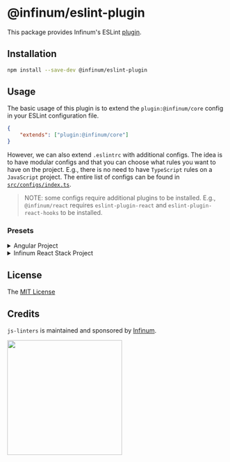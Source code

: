 # @infinum/eslint-plugin

This package provides Infinum's ESLint [plugin](https://eslint.org/docs/latest/extend/plugins).

## Installation

```bash
npm install --save-dev @infinum/eslint-plugin
```

## Usage

The basic usage of this plugin is to extend the `plugin:@infinum/core` config in your ESLint configuration file.

```json
{
	"extends": ["plugin:@infinum/core"]
}
```

However, we can also extend `.eslintrc` with additional configs. The idea is to have modular configs and that you can choose what rules you want to have on the project. E.g., there is no need to have `TypeScript` rules on a `JavaScript` project. The entire list of configs can be found in [`src/configs/index.ts`](src/configs/index.ts).

> NOTE: some configs require additional plugins to be installed. E.g., `@infinum/react` requires `eslint-plugin-react` and `eslint-plugin-react-hooks` to be installed.

### Presets

<details>

<summary>Angular Project</summary>

```bash
npm install --save-dev eslint-plugin-rxjs eslint-plugin-jasmine @infinum/eslint-plugin
```

```json
{
	"extends": ["plugin:@infinum/core", "plugin:@infinum/typescript", "plugin:@infinum/angular"],
	"parserOptions": {
		"project": ["./tsconfig.json"]
	}
}
```

</details>

<details>

<summary>Infinum React Stack Project</summary>

```bash
npm install --save-dev eslint-plugin-react eslint-plugin-react-hooks eslint-plugin-jsx-a11y @infinum/eslint-plugin
```

```json
{
	"extends": [
		"plugin:@infinum/core",
		"plugin:@infinum/typescript",
		"plugin:@infinum/react",
		"plugin:@infinum/next-js",
		"plugin:@infinum/chakra-ui"
	],
	"parserOptions": {
		"project": ["./tsconfig.json"]
	}
}
```

</details>

## License

The [MIT License](./LICENSE)

## Credits

`js-linters` is maintained and sponsored by
[Infinum](https://www.infinum.com).

<img src="https://infinum.com/infinum.png" width="264">
